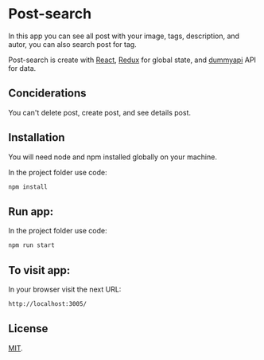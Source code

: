 # Post-search

In this app you can see all post with your image, tags, description, and autor, you can also search post for tag.

Post-search is create with [React](https://reactjs.org/), [Redux](https://redux.js.org/) for global state, and [dummyapi](https://dummyapi.io/) API for data.

## Conciderations

You can't delete post, create post, and see details post.

## Installation

You will need node and npm installed globally on your machine.

In the project folder use code:

```bash
npm install
```

## Run app:

In the project folder use code:

```bash
npm run start
```

## To visit app:

In your browser visit the next URL:

```bash
http://localhost:3005/
```


## License

[MIT](https://choosealicense.com/licenses/mit/).
